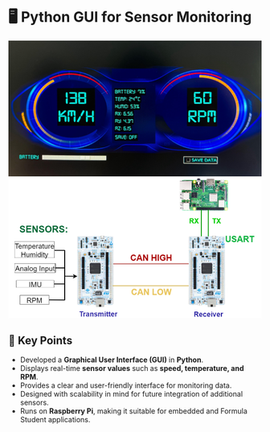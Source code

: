 # 🖥️ Python GUI for Sensor Monitoring

![GUI](./GUI.jpeg)
![Project Diagram](./Schematic.png)
## 📌 Key Points

- Developed a **Graphical User Interface (GUI)** in **Python**.  
- Displays real-time **sensor values** such as **speed, temperature, and RPM**.  
- Provides a clear and user-friendly interface for monitoring data.  
- Designed with scalability in mind for future integration of additional sensors.  
- Runs on **Raspberry Pi**, making it suitable for embedded and Formula Student applications.
